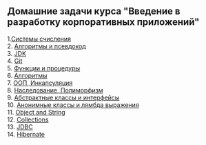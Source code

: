 ## Домашние задачи курса "Введение в разработку корпоративных приложений"

1.[Системы счисления](https://github.com/MarselFazlyev/InnopolisAttestation/tree/main/Homework1_SystemySchislenyja) \
2. [Алгоритмы и псевдокод](https://github.com/MarselFazlyev/InnopolisAttestation/tree/main/Homework2_Algoritms) \
3. [JDK](https://github.com/MarselFazlyev/InnopolisAttestation/tree/main/Homework3,4_InitialProject/src) \
4. [Git](https://github.com/MarselFazlyev/InnopolisAttestation/blob/main/HomeworkInnopolisGit_Readme.md) \
5. [Функции и процедуры](https://github.com/MarselFazlyev/InnopolisAttestation/tree/main/FunctionsandProcedures) \
6. [Алгоритмы]() \
7. [ООП, Инкапсуляция]() \
8. [Наследование, Полиморфизм]() \
9. [Абстрактные классы и интерфейсы]() \
10. [Анонимные классы и лямбда выражения]() \
11. [Object and String]() \
12. [Collections]() \
13. [JDBC]() \
14. [Hibernate]() 
